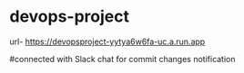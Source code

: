 # devops-project
url- https://devopsproject-yytya6w6fa-uc.a.run.app

#connected with Slack chat for commit changes notification
